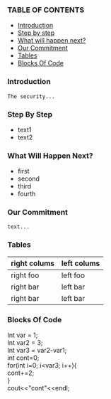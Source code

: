 ### TABLE OF CONTENTS
- [Introduction](#Introduction)
- [Step by step](#Step-by-step)
- [What will happen next?](#What-will-happen-next?)
- [Our Commitment](#Our-Commitment)
- [Tables](#Tables)
- [Blocks Of Code](#Blocks-Of-Code)
### Introduction
    The security...
### Step By Step
- text1
- text2
### What Will Happen Next?
- first
- second
- third
- fourth
### Our Commitment
    text...
### Tables 
| right colums| left colums |
| ----------- | ----------- |
| right foo   | left foo    |
| right bar   | left bar    |
| right bar   | left bar    |

### Blocks Of Code
Int var = 1;<br>
Int var2 = 3;<br>
Int var3 = var2-var1;<br>
int cont=0;<br>
for(int i=0; i<var3; i++){<br>
    cont+=2;<br>
}<br>
cout<<"cont"<<endl;<br>
